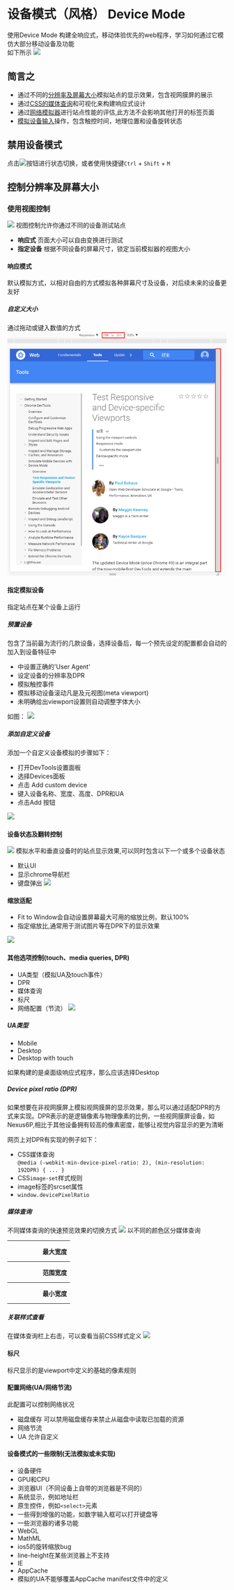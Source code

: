 # 设备模式（风格） Device Mode

使用Device Mode 构建全响应式，移动体验优先的web程序，学习如何通过它模仿大部分移动设备及功能</br>
如下所示
![](https://developers.google.com/web/tools/chrome-devtools/device-mode/imgs/device-mode-initial-view.png)

## 简言之
+ 通过不同的[分辨率及屏幕大小](https://developers.google.com/web/tools/chrome-devtools/iterate/device-mode/emulate-mobile-viewports)模拟站点的显示效果，包含视网膜屏的展示
+ 通过[CSS的媒体查询](https://developers.google.com/web/tools/chrome-devtools/iterate/device-mode/media-queries)和可视化来构建响应式设计
+ 通过[网络模拟器](https://developers.google.com/web/tools/chrome-devtools/profile/network-performance/network-conditions)进行站点性能的评估,此方法不会影响其他打开的标签页面
+ [模拟设备输入](https://developers.google.com/web/tools/chrome-devtools/iterate/device-mode/device-input-and-sensors)操作，包含触控时间，地理位置和设备旋转状态

## 禁用设备模式

点击![](https://developers.google.com/web/tools/chrome-devtools/device-mode/imgs/device-mode-on.png)按钮进行状态切换，或者使用快捷键```Ctrl``` + ```Shift``` + ```M```

## 控制分辨率及屏幕大小

### 使用视图控制
![](https://developers.google.com/web/tools/chrome-devtools/device-mode/imgs/device-mode.png)
视图控制允许你通过不同的设备测试站点
+ **响应式** 页面大小可以自由变换进行测试
+ **指定设备** 根据不同设备的屏幕尺寸，锁定当前模拟器的视图大小

#### 响应模式
默认模拟方式，以相对自由的方式模拟各种屏幕尺寸及设备，对后续未来的设备更友好

##### 自定义大小
通过拖动或键入数值的方式
![](imgs/viewport_resize.png)

#### 指定模拟设备
指定站点在某个设备上运行

##### 预置设备
包含了当前最为流行的几款设备，选择设备后，每一个预先设定的配置都会自动的加入到设备特征中
+ 中设置正确的'User Agent'
+ 设定设备的分辨率及DPR
+ 模拟触控事件
+ 模拟移动设备滚动凡是及元视图(meta viewport)
+ 未明确给出viewport设置则自动调整字体大小

如图：
![](https://developers.google.com/web/tools/chrome-devtools/device-mode/imgs/select-device.png)

##### 添加自定义设备

添加一个自定义设备模拟的步骤如下：
+ 打开DevTools设置面板
+ 选择Devices面板
+ 点击 Add custom device
+ 键入设备名称、宽度、高度、DPR和UA
+ 点击Add 按钮

![](https://developers.google.com/web/tools/chrome-devtools/device-mode/imgs/custom-device.png)

#### 设备状态及翻转控制
![](https://developers.google.com/web/tools/chrome-devtools/device-mode/imgs/change-orientation.png)
模拟水平和垂直设备时的站点显示效果,可以同时包含以下一个或多个设备状态
+ 默认UI
+ 显示chrome导航栏
+ 键盘弹出
![](https://developers.google.com/web/tools/chrome-devtools/device-mode/imgs/change-device-state.png)

#### 缩放适配
+ Fit to Window会自动设置屏幕最大可用的缩放比例，默认100%
+ 指定缩放比,通常用于测试图片等在DPR下的显示效果

![](https://developers.google.com/web/tools/chrome-devtools/device-mode/imgs/zoom-to-fit.png)

#### 其他选项控制(touch、media queries, DPR)
+ UA类型（模拟UA及touch事件）
+ DPR
+ 媒体查询
+ 标尺
+ 网络配置（节流）
![](https://developers.google.com/web/tools/chrome-devtools/device-mode/imgs/device-mode-dotmenu.png)

##### UA类型
+ Mobile
+ Desktop
+ Desktop with touch

如果构建的是桌面级响应式程序，那么应该选择Desktop

##### Device pixel ratio (DPR)
如果想要在非视网膜屏上模拟视网膜屏的显示效果，那么可以通过适配DPR的方式来实现。DPR表示的是逻辑像素与物理像素的比例，一些视网膜屏设备，如Nexus6P,相比于其他设备拥有较高的像素密度，能够让视觉内容显示的更为清晰

网页上对DPR有实现的例子如下：
+ CSS媒体查询</br>
    ```@media (-webkit-min-device-pixel-ratio: 2), (min-resolution: 192DPR) { ... }```
+ CSS```image-set```样式规则
+ image标签的srcset属性
+ ```window.devicePixelRatio```

##### 媒体查询
不同媒体查询的快速预览效果的切换方式
![](https://developers.google.com/web/tools/chrome-devtools/device-mode/imgs/media-query-inspector-ruler.png)
以不同的颜色区分媒体查询
<table>
    <tbody>
        <tr>
            <th style="height: 40px;backgroud-color:blue;width: 60px;"></th>
            <th>最大宽度</th>
        </tr>
        <tr>
            <th style="height: 40px;backgroud-color:green;width: 60px;"></th>
            <th>范围宽度</th>
        </tr>
        <tr>
            <th style="height: 40px;backgroud-color:#d4731f;width: 60px;"></th>
            <th>最小宽度</th>
        </tr>
    </tbody>
</table>

##### 关联样式查看
在媒体查询栏上右击，可以查看当前CSS样式定义
![](https://developers.google.com/web/tools/chrome-devtools/device-mode/imgs/reveal-source-code.png)

#### 标尺
标尺显示的是viewport中定义的基础的像素规则

#### 配置网络(UA/网络节流)
此配置可以控制网络状况
+ 磁盘缓存 可以禁用磁盘缓存来禁止从磁盘中读取已加载的资源
+ 网络节流
+ UA 允许自定义

#### 设备模式的一些限制(无法模拟或未实现)
+ 设备硬件
+ GPU和CPU
+ 浏览器UI（不同设备上自带的浏览器是不同的）
+ 系统显示，例如地址栏
+ 原生控件，例如```<select>```元素
+ 一些得到增强的功能，如数字输入框可以打开键盘等
+ 一些浏览器的诸多功能
+ WebGL
+ MathML
+ ios5的旋转缩放bug
+ line-height在某些浏览器上不支持
+ IE
+ AppCache
+ 模拟的UA不能够覆盖AppCache manifest文件中的定义
